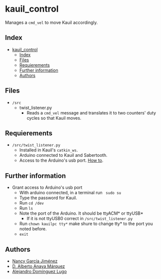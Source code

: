 # kauil_control
Manages a `cmd_vel` to move Kauil accordingly.

## Index
- [kauil\_control](#kauil_control)
  - [Index](#index)
  - [Files](#files)
  - [Requierements](#requierements)
  - [Further information](#further-information)
  - [Authors](#authors)

## Files
- `/src`
  - twist_listener.py
    - Reads a `cmd_vel` message and translates it to two counters' duty cycles so that Kauil moves.

## Requierements
- `/src/twist_listener.py`
  - Installed in Kauil's `catkin_ws`.
  - Arduino connected to Kauil and Sabertooth.
  - Access to the Arduino's usb port. [How to](#further-information).

## Further information
- Grant access to Arduino's usb port
  - With arduino connected, in a terminal run ` sudo su`
  - Type the password for Kauil.
  - Run `cd /dev`
  - Run `ls`
  - Note the port of the Arduino. It should be ttyACM* or ttyUSB*
    - If it is not ttyUSB0 correct in `/src/twist_listener.py`
  - Run `chown kauilpc tty*` make shure to change tty* to the port you noted before.
  - `exit`

## Authors
- [Nancy García Jiménez](https://github.com/nansnova)
- [D. Alberto Anaya Márquez](https://github.com/A01379375) 
- [Alejandro Domínguez Lugo](https://github.com/AlDomL9)